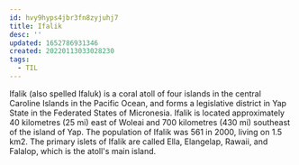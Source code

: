 ```yaml
---
id: hvy9hyps4jbr3fn8zyjuhj7
title: Ifalik
desc: ''
updated: 1652786931346
created: 20220113033028230
tags:
  - TIL
---
```


Ifalik (also spelled Ifaluk) is a coral atoll of four islands in the central Caroline Islands in the Pacific Ocean, and forms a legislative district in Yap State in the Federated States of Micronesia. Ifalik is located approximately 40 kilometres (25 mi) east of Woleai and 700 kilometres (430 mi) southeast of the island of Yap. The population of Ifalik was 561 in 2000, living on 1.5 km2. The primary islets of Ifalik are called Ella, Elangelap, Rawaii, and Falalop, which is the atoll's main island.
